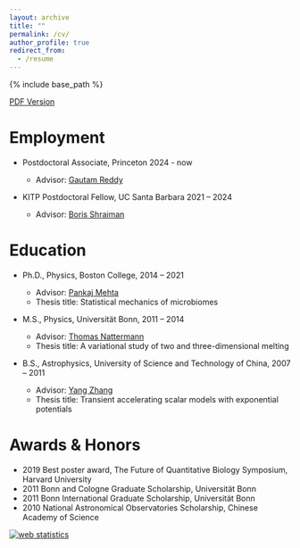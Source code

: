 ```yaml
---
layout: archive
title: ""
permalink: /cv/
author_profile: true
redirect_from:
  - /resume
---
```


{% include base_path %}


<span style="color:#4285F4">[PDF Version](/files/CV_WCui2.pdf) 


Employment
======
* Postdoctoral Associate, Princeton 2024 - now
  * Advisor: [Gautam Reddy](https://reddylab.physics.princeton.edu/)
  
* KITP Postdoctoral Fellow, UC Santa Barbara 2021 – 2024
  * Advisor: [Boris Shraiman](https://www.kitp.ucsb.edu/shraiman)

Education
======
* Ph.D., Physics, Boston College, 2014 – 2021
  * Advisor: [Pankaj Mehta](http://physics.bu.edu/~pankajm/)
  * Thesis title: Statistical mechanics of microbiomes
  
* M.S., Physics, Universität Bonn, 2011 – 2014
  * Advisor: [Thomas Nattermann](http://www.thp.uni-koeln.de/natter/index.html)
  * Thesis title: A variational study of two and three-dimensional melting

* B.S., Astrophysics, University of Science and Technology of China, 2007 – 2011
  * Advisor: [Yang Zhang](http://dsxt.ustc.edu.cn/zj_js.asp?zzid=169)
  * Thesis title: Transient accelerating scalar models with exponential potentials

Awards & Honors
======
* 2019 Best poster award, The Future of Quantitative Biology Symposium, Harvard University
* 2011 Bonn and Cologne Graduate Scholarship, Universität Bonn
* 2011 Bonn International Graduate Scholarship, Universität Bonn
* 2010 National Astronomical Observatories Scholarship, Chinese Academy of Science

<!-- Default Statcounter code for CV
https://wenping-cui.github.io//cv/ -->
<script type="text/javascript">
var sc_project=12455484; 
var sc_invisible=1; 
var sc_security="3361e7aa"; 
</script>
<script type="text/javascript"
src="https://www.statcounter.com/counter/counter.js"
async></script>
<noscript><div class="statcounter"><a title="web statistics"
href="https://statcounter.com/" target="_blank"><img
class="statcounter"
src="https://c.statcounter.com/12455484/0/3361e7aa/1/"
alt="web statistics"></a></div></noscript>
<!-- End of Statcounter Code -->
